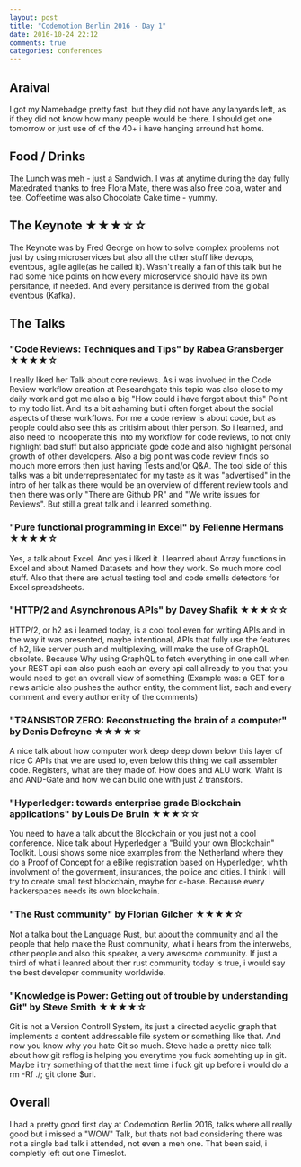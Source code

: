 ```yaml
---
layout: post
title: "Codemotion Berlin 2016 - Day 1"
date: 2016-10-24 22:12
comments: true
categories: conferences
---
```


## Araival
I got my Namebadge pretty fast, but they did not have any lanyards left, as if they did not know how many people would be there. I should get one tomorrow or just use of of the 40+ i have hanging arround hat home.

## Food / Drinks
The Lunch was meh - just a Sandwich. I was at anytime during the day fully Matedrated thanks to free Flora Mate, there was also free cola, water and tee. Coffeetime was also Chocolate Cake time - yummy.

## The Keynote ★★★☆☆
The Keynote was by Fred George on how to solve complex problems not just by using microservices but also all the other stuff like devops, eventbus, agile agile(as he called it). Wasn't really a fan of this talk but he had some nice points on how every microservice should have its own persitance, if needed. And every persitance is derived from the global eventbus (Kafka).

## The Talks

### "Code Reviews: Techniques and Tips" by Rabea Gransberger ★★★★☆
I really liked her Talk about core reviews. As i was involved in the Code Review workflow creation at Researchgate this topic was also close to my daily work and got me also a big "How could i have forgot about this" Point to my todo list. And its a bit ashaming but i often forget about the social aspects of these workflows. For me a code review is about code, but as people could also see this as critisim about thier person. So i learned, and also need to incooperate this into my workflow for code reviews, to not only highlight bad stuff but also appriciate gode code and also highlight personal growth of other developers.
Also a big point was code review finds so mouch more errors then just having Tests and/or Q&A.
The tool side of this talks was a bit underrepresentated for my taste as it was "advertised" in the intro of her talk as there would be an overview of different review tools and then there was only "There are Github PR" and "We write issues for Reviews". But still a great talk and i leanred something.

### "Pure functional programming in Excel" by Felienne Hermans ★★★★☆
Yes, a talk about Excel. And yes i liked it. I leanred about Array functions in Excel and about Named Datasets and how they work. So much more cool stuff. Also that there are actual testing tool and code smells detectors for Excel spreadsheets.

### "HTTP/2 and Asynchronous APIs" by Davey Shafik ★★★☆☆
HTTP/2, or h2 as i learned today, is a cool tool even for writing APIs and in the way it was presented, maybe intentional, APIs that fully use the features of h2, like server push and multiplexing, will make the use of GraphQL obsolete.
Because Why using GraphQL to fetch everything in one call when your REST api can also push each an every api call allready to you that you would need to get an overall view of something (Example was: a GET for a news article also pushes the author entity, the comment list, each and every comment and every author enity of the comments)

### "TRANSISTOR ZERO: Reconstructing the brain of a computer" by Denis Defreyne ★★★★☆
A nice talk about how computer work deep deep down below this layer of nice C APIs that we are used to, even below this thing we call assembler code. Registers, what are they made of. How does and ALU work. Waht is and AND-Gate and how we can build one with just 2 transitors.

### "Hyperledger: towards enterprise grade Blockchain applications" by Louis De Bruin ★★★☆☆
You need to have a talk about the Blockchain or you just not a cool conference. Nice talk about Hyperledger a "Build your own Blockchain" Toolkit. Lousi shows some nice examples from the Netherland where they do a Proof of Concept for a eBike registration based on Hyperledger, whith involvment of the goverment, insurances, the police and cities. I think i will try to create small test blockchain, maybe for c-base. Because every hackerspaces needs its own blockchain.

### "The Rust community" by Florian Gilcher ★★★★☆
Not a talka bout the Language Rust, but about the community and all the people that help make the Rust community, what i hears from the interwebs, other people and also this speaker, a very awesome community. If just a third of what i leanred about ther rust community today is true, i would say the best developer community worldwide.

### "Knowledge is Power: Getting out of trouble by understanding Git" by Steve Smith ★★★★☆
Git is not a Version Controll System, its just a directed acyclic graph that implements a content addressable file system or something like that. And now you know why you hate Git so much. Steve hade a pretty nice talk about how git reflog is helping you everytime you fuck somehting up in git. Maybe i try something of that the next time i fuck git up before i would do a rm -Rf ./; git clone $url.

## Overall
I had a pretty good first day at Codemotion Berlin 2016, talks where all really good but i missed a "WOW" Talk, but thats not bad considering there was not a single bad talk i attended, not even a meh one. That been said, i completly left out one Timeslot.

